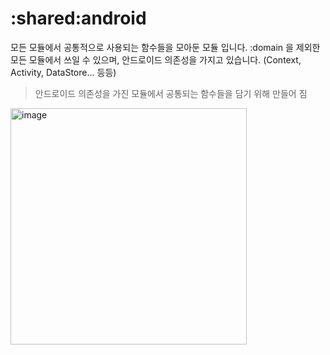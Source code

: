 # :shared:android

모든 모듈에서 공통적으로 사용되는 함수들을 모아둔 모듈 입니다. :domain 을 제외한 모든 모듈에서 쓰일 수 있으며, 안드로이드 의존성을 가지고 있습니다. (Context, Activity, DataStore... 등등)

> 안드로이드 의존성을 가진 모듈에서 공통되는 함수들을 담기 위해 만들어 짐

<img width="378" alt="image" src="https://user-images.githubusercontent.com/40740128/158544543-7065b0fe-5f99-4b18-a4f6-a5ae184fa5df.png">
